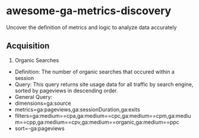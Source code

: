 # awesome-ga-metrics-discovery
Uncover the definition of metrics and logic to analyze data accurately

## Acquisition
1. Organic Searches
 - Definition: The number of organic searches that occured within a session
 - Query: This query returns site usage data for all traffic by search engine, sorted by pageviews in descending order.
 - General Query: 
  - dimensions=ga:source
  - metrics=ga:pageviews,ga:sessionDuration,ga:exits
  - filters=ga:medium==cpa,ga:medium==cpc,ga:medium==cpm,ga:medium==cpp,ga:medium==cpv,ga:medium==organic,ga:medium==ppc
  - sort=-ga:pageviews


